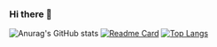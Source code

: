 ### Hi there 👋

![Anurag's GitHub stats](https://github-readme-stats.vercel.app/api?username=Ekrem05&hide=issues&show_icons=true&theme=great-gatsby&bg_color=00000000)
[![Readme Card](https://github-readme-stats.vercel.app/api/pin/?username=Ekrem05&repo=Honey-Zone)](https://github.com/Ekrem05/Honey-Zone)
[![Top Langs](https://github-readme-stats.vercel.app/api/top-langs/?username=Ekrem05)](https://github.com/anuraghazra/github-readme-stats)

